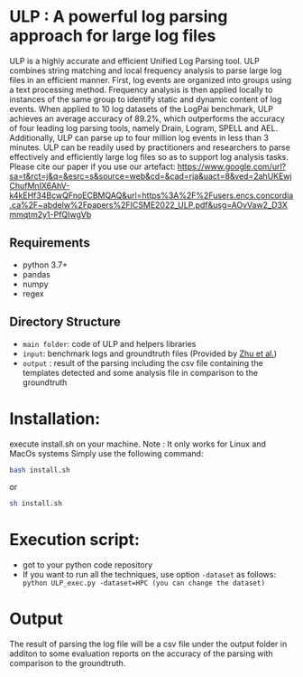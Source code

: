 # ULP : A powerful log parsing approach for large log files
ULP is a highly accurate and efficient Unified Log Parsing tool. ULP combines string matching and local frequency analysis to parse large log files in an efficient manner. First, log events are organized into groups using a text processing method. Frequency analysis is then applied locally to instances of the same group to identify static and dynamic content of log events. When applied to 10 log datasets of the LogPai benchmark, ULP achieves an average accuracy of 89.2%, which outperforms the accuracy of four leading log parsing tools, namely Drain, Logram, SPELL and AEL. Additionally, ULP can parse up to four million log events in less than 3 minutes. ULP can be readily used by practitioners and researchers to parse effectively and efficiently large log files so as to support log analysis tasks.
Please cite our paper if you use our artefact:
https://www.google.com/url?sa=t&rct=j&q=&esrc=s&source=web&cd=&cad=rja&uact=8&ved=2ahUKEwjChufMnIX6AhV-k4kEHf34BcwQFnoECBMQAQ&url=https%3A%2F%2Fusers.encs.concordia.ca%2F~abdelw%2Fpapers%2FICSME2022_ULP.pdf&usg=AOvVaw2_D3Xmmqtm2y1-PfQIwgVb

## Requirements

* python 3.7+ 
* pandas
* numpy
* regex


## Directory Structure
- `main folder`: code of ULP and helpers libraries
- `input`: benchmark logs and groundtruth files (Provided by [Zhu et al.](https://dl.acm.org/doi/10.1109/ICSE-SEIP.2019.00021))
- `output` : result of the parsing including the csv file containing the templates detected and some analysis file in comparison to the groundtruth


# Installation:
 execute install.sh on your machine. 
 Note : It only works for Linux and MacOs systems
Simply use the following command:
```bash
bash install.sh
```
or
```sh
sh install.sh
```

# Execution script:
- got to your python code repository
- If you want to run all the techniques, use option `-dataset` as follows:
``` python ULP_exec.py -dataset=HPC (you can change the dataset)```

# Output
The result of parsing the log file will be a csv file under the output folder in additon to some evaluation reports on the accuracy of the parsing with comparison to the groundtruth.
